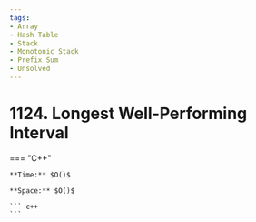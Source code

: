 ```yaml
---
tags:
- Array
- Hash Table
- Stack
- Monotonic Stack
- Prefix Sum
- Unsolved
---
```



# 1124. Longest Well-Performing Interval

=== "C++"

    **Time:** $O()$

    **Space:** $O()$

    ``` c++
    ```